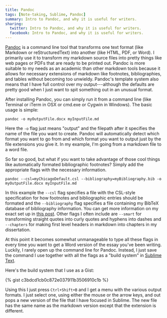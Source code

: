 ```yaml
---
title: Pandoc
tags: [Note-taking, Sublime, Pandoc]
summary: Intro to Pandoc, and why it is useful for writers.
sharing:
  twitter: Intro to Pandoc, and why it is useful for writers.
  facebook: Intro to Pandoc, and why it is useful for writers.
---
```


[Pandoc](http://pandoc.org/) is a command line tool that transforms one text format (like Markdown or reStructuredText) into another (like HTML, PDF, or Word).  I primarily use it to transform my markdown source files into pretty things like web pages or PDFs that are ready to be printed out.  Pandoc is more suitable to my needs as an academic than other markdown tools because it allows for necessary extensions of markdown like footnotes, bibliographies, and tables without becoming too unwieldy.  Pandoc's template system also means that I have full control over my output---although the defaults are pretty good when I just want to spit something out in an unusual format.

After installing Pandoc, you can simply run it from a command line (like Terminal or iTerm in OSX or cmd.exe or Cygwin in Windows).  The basic usage is simple:

```
pandoc -o myOutputFile.docx myInputFile.md
```

Here the `-o` flag just means "output" and the filepath after it specifies the name of the file you want to create.  Pandoc will automatically detect which format you want to go from and which format you want to output just by the file extensions you give it.  In my example, I'm going from a markdown file to a word file.

So far so good, but what if you want to take advantage of those cool things like automatically formated bibliographic footnotes?  Simply add the appropriate flags with the necessary information.

```
pandoc --csl=myChicagoDefault.csl --bibliography=myBibliography.bib -o myOutputFile.docx myInputFile.md
```

In this example the `--csl` flag specifies a file with the CSL-style specification for how footnotes and bibliographic entries should be formated and the `--bibliography` flag specifies a file containing my BibTeX database of bibliography information.  You can get more information on my exact set up in [this post](http://dtsheffler.com/blog/2014-07-09-bibdesk-and-latex-citations/).  Other flags I often include are `--smart` for transforming straight quotes into curly quotes and hyphens into dashes and `--chapters` for making first level headers in markdown into chapters in my dissertation.

At this point it becomes somewhat unmanageable to type all these flags in every time you want to get a Word version of the essay you've been writing.  Luckily, I rarely open up the command line for Pandoc.  Instead, I just save the command I use together with all the flags as a "build system" in [Sublime Text](https://www.sublimetext.com/).

Here's the build system that I use as a Gist:


{% gist c3bdcd1cb0c872e037911b3506910c1b %}


Using this I just press `Ctrl+Shift+B` and I get a menu with the various output formats.  I just select one, using either the mouse or the arrow keys, and out pops a new version of the file that I have focused in Sublime.  The new file has the same name as the markdown version except that the extension is different.